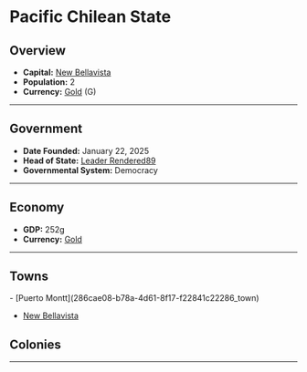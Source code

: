 <!--UNDEDITED FILE, remove this entire line if this file has been edited!-->
# <!--NAME-->Pacific Chilean State<!--NAME-->

## Overview

- **Capital:** <!--CAPITAL_LINK-->[New Bellavista](876b9cf4-214f-4b65-892a-10ea48b753f9_town)<!--CAPITAL_LINK-->
- **Population:** <!--POPULATION-->2<!--POPULATION-->
- **Currency:** <!--CURRENCY_LINK-->[Gold](Gold_currency)<!--CURRENCY_LINK--> (<!--CURRENCY_ABV-->G<!--CURRENCY_ABV-->)

---

## Government

- **Date Founded:** <!--FOUNDED-->January 22, 2025<!--FOUNDED-->
- **Head of State:** <!--LEADER_TITLE_LINK-->[Leader Rendered89](Rendered89_user)<!--LEADER_TITLE_LINK-->
- **Governmental System:** <!--GOVERNMENT-->Democracy<!--GOVERNMENT-->

---

## Economy

- **GDP:** <!--GDP-->252g<!--GDP-->
- **Currency:** <!--CURRENCY_LINK-->[Gold](Gold_currency)<!--CURRENCY_LINK-->

---

## Towns

<!--TOWNS-->- [Puerto Montt](286cae08-b78a-4d61-8f17-f22841c22286_town)
- [New Bellavista](876b9cf4-214f-4b65-892a-10ea48b753f9_town)<!--TOWNS-->

## Colonies

<!--COLONIES--><!--COLONIES-->

---